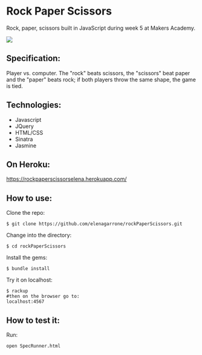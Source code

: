 Rock Paper Scissors
=================
Rock, paper, scissors built in JavaScript during week 5 at Makers Academy.

<img src='http://i59.tinypic.com/oiur7c.png'>

Specification:
-------------
Player vs. computer.
The "rock" beats scissors, the "scissors" beat paper and the "paper" beats rock; if both players throw the same shape, the game is tied.


Technologies:
---------------
- Javascript
- JQuery
- HTML/CSS
- Sinatra
- Jasmine

On Heroku:
----------
https://rockpaperscissorselena.herokuapp.com/

How to use:
-----------
Clone the repo:
```shell
$ git clone https://github.com/elenagarrone/rockPaperScissors.git
```
Change into the directory:
```shell
$ cd rockPaperScissors
```
Install the gems:
```shell
$ bundle install
```
Try it on localhost:
```shell
$ rackup
#then on the browser go to:
localhost:4567
```

How to test it:
--------------
Run:
```shell
open SpecRunner.html
```
